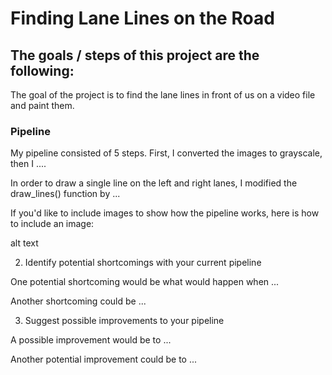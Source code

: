 # **Finding Lane Lines on the Road**

## The goals / steps of this project are the following:

The goal of the project is to find the lane lines in front of
us on a video file and paint them.

### Pipeline

My pipeline consisted of 5 steps. First, I converted the images to grayscale, then I ....

In order to draw a single line on the left and right lanes, I modified the draw_lines() function by ...

If you'd like to include images to show how the pipeline works, here is how to include an image:

alt text

2. Identify potential shortcomings with your current pipeline

One potential shortcoming would be what would happen when ...

Another shortcoming could be ...

3. Suggest possible improvements to your pipeline

A possible improvement would be to ...

Another potential improvement could be to ...
